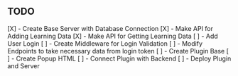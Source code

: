 ## TODO
[X] - Create Base Server with Database Connection
[X] - Make API for Adding  Learning Data
[X] - Make API for Getting Learning Data
[ ] - Add User Login
[ ] - Create Middleware for Login Validation
[ ] - Modify Endpoints to take necessary data from login token
[ ] - Create Plugin Base
[ ] - Create Popup HTML
[ ] - Connect Plugin with Backend
[ ] - Deploy Plugin and Server